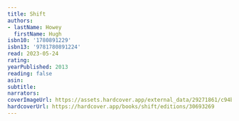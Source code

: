 ```yaml
---
title: Shift
authors:
- lastName: Howey
  firstName: Hugh
isbn10: '1780891229'
isbn13: '9781780891224'
read: 2023-05-24
rating:
yearPublished: 2013
reading: false
asin:
subtitle:
narrators:
coverImageUrl: https://assets.hardcover.app/external_data/29271861/c94b7e6c183918c7357dde9f5646d44c0161ae53.jpeg
hardcoverUrl: https://hardcover.app/books/shift/editions/30693269
---
```

